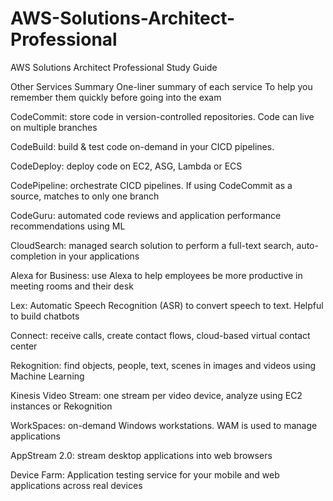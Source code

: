 # AWS-Solutions-Architect-Professional
AWS Solutions Architect Professional Study Guide  


Other Services Summary
One-liner summary of each service
To help you remember them quickly before going into the exam

CodeCommit: store code in version-controlled repositories. Code can live on multiple branches

CodeBuild: build & test code on-demand in your CICD pipelines.

CodeDeploy: deploy code on EC2, ASG, Lambda or ECS

CodePipeline: orchestrate CICD pipelines. If using CodeCommit as a source, matches to only one branch

CodeGuru: automated code reviews and application performance recommendations using ML

CloudSearch: managed search solution to perform a full-text search, auto-completion in your applications

Alexa for Business: use Alexa to help employees be more productive in meeting rooms and their desk

Lex: Automatic Speech Recognition (ASR) to convert speech to text. Helpful to build chatbots

Connect: receive calls, create contact flows, cloud-based virtual contact center

Rekognition: find objects, people, text, scenes in images and videos using Machine Learning

Kinesis Video Stream: one stream per video device, analyze using EC2 instances or Rekognition

WorkSpaces: on-demand Windows workstations. WAM is used to manage applications

AppStream 2.0: stream desktop applications into web browsers

Device Farm: Application testing service for your mobile and web applications across real devices
